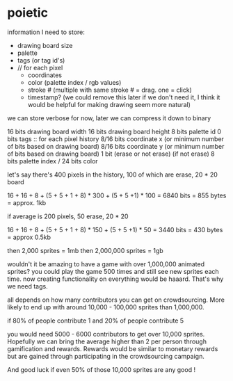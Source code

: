 # poietic

information I need to store:
- drawing board size
- palette
- tags (or tag id's)
- // for each pixel
    - coordinates
    - color (palette index / rgb values)
    - stroke # (multiple with same stroke # = drag. one = click)
    - timestamp? (we could remove this later if we don't need it, I think it would be helpful for making drawing seem more natural)

we can store verbose for now, later we can compress it down to binary

16 bits drawing board width
16 bits drawing board height
8 bits palette id
0 bits tags
:: for each pixel history
    8/16 bits coordinate x (or minimum number of bits based on drawing board)
    8/16 bits coordinate y (or minimum number of bits based on drawing board)
    1 bit (erase or not erase)
    (if not erase) 8 bits palette index / 24 bits color

let's say there's 400 pixels in the history, 100 of which are erase, 20 * 20 board

16 + 16 + 8 + (5 + 5 + 1 + 8) * 300 + (5 + 5  +1) * 100
= 6840 bits
= 855 bytes
= approx. 1kb

if average is 200 pixels, 50 erase, 20 * 20

16 + 16 + 8 + (5 + 5 + 1 + 8) * 150 + (5 + 5  +1) * 50
= 3440 bits
= 430 bytes
= approx 0.5kb

then 2,000 sprites = 1mb
then 2,000,000 sprites = 1gb

wouldn't it be amazing to have a game with over 1,000,000 animated sprites?
you could play the game 500 times and still see new sprites each time.
now creating functionality on everything would be haaard. That's why we need tags.

all depends on how many contributors you can get on crowdsourcing. More likely to end up with around 10,000 - 100,000 sprites than 1,000,000.

if 80% of people contribute 1
and 20% of people contribute 5

you would need 5000 - 6000 contributors to get over 10,000 sprites. Hopefully we can bring the average higher than 2 per person through gamification and rewards. Rewards would be similar to monetary rewards but are gained through participating in the crowdsourcing campaign.

And good luck if even 50% of those 10,000 sprites are any good !
